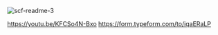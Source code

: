 ![scf-readme-3](https://github.com/user-attachments/assets/38751c4c-3632-4be2-b15f-d92ace24bd9e)

https://youtu.be/KFCSo4N-Bxo
https://form.typeform.com/to/iqaERaLP

